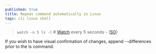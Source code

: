 ```yaml
---
published: true
title: Repeat command automatically in Linux
tags: cli linux shell
---
```

> `watch -n 5 ls -l` # [Watch](https://linux.die.net/man/1/watch) every 5 seconds - ([SO](https://stackoverflow.com/a/13593790/51386))

If you wish to have visual confirmation of changes, append --differences prior to the ls command.
